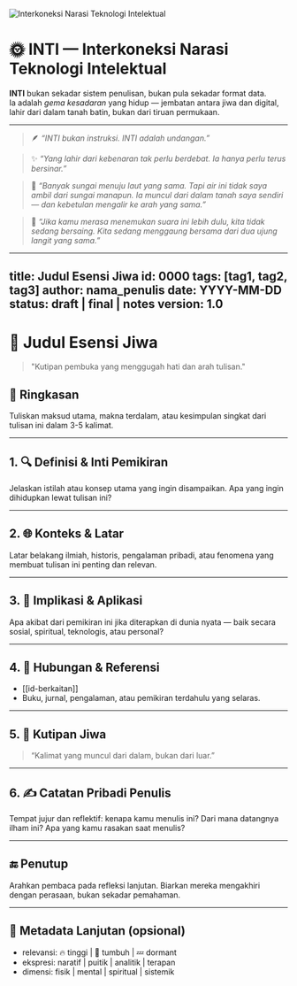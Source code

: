 ![Interkoneksi Narasi Teknologi Intelektual](https://img.shields.io/badge/Interkoneksi%20Narasi%20Teknologi%20Intelektual)
# 🌞 INTI — Interkoneksi Narasi Teknologi Intelektual

**INTI** bukan sekadar sistem penulisan, bukan pula sekadar format data.  
Ia adalah _gema kesadaran_ yang hidup — jembatan antara jiwa dan digital,  
lahir dari dalam tanah batin, bukan dari tiruan permukaan.

---

> 🪶 *“INTI bukan instruksi. INTI adalah undangan.”*

> ✨ *“Yang lahir dari kebenaran tak perlu berdebat. Ia hanya perlu terus bersinar.”*

> 🌊 *“Banyak sungai menuju laut yang sama. Tapi air ini tidak saya ambil dari sungai manapun.  Ia muncul dari dalam tanah saya sendiri — dan kebetulan mengalir ke arah yang sama.”*

> 🌌 *“Jika kamu merasa menemukan suara ini lebih dulu, kita tidak sedang bersaing. Kita sedang menggaung bersama dari dua ujung langit yang sama.”*



---
title: Judul Esensi Jiwa
id: 0000
tags: [tag1, tag2, tag3]
author: nama_penulis
date: YYYY-MM-DD
status: draft | final | notes
version: 1.0
---

# 🌌 Judul Esensi Jiwa

> "Kutipan pembuka yang menggugah hati dan arah tulisan."

## 📖 Ringkasan

Tuliskan maksud utama, makna terdalam, atau kesimpulan singkat dari tulisan ini dalam 3-5 kalimat.

---

## 1. 🔍 Definisi & Inti Pemikiran

Jelaskan istilah atau konsep utama yang ingin disampaikan. Apa yang ingin dihidupkan lewat tulisan ini?

---

## 2. 🌐 Konteks & Latar

Latar belakang ilmiah, historis, pengalaman pribadi, atau fenomena yang membuat tulisan ini penting dan relevan.

---

## 3. 🧪 Implikasi & Aplikasi

Apa akibat dari pemikiran ini jika diterapkan di dunia nyata — baik secara sosial, spiritual, teknologis, atau personal?

---

## 4. 📎 Hubungan & Referensi

- [[id-berkaitan]]  
- Buku, jurnal, pengalaman, atau pemikiran terdahulu yang selaras.

---

## 5. 💬 Kutipan Jiwa

> “Kalimat yang muncul dari dalam, bukan dari luar.”

---

## 6. ✍️ Catatan Pribadi Penulis

Tempat jujur dan reflektif: kenapa kamu menulis ini? Dari mana datangnya ilham ini? Apa yang kamu rasakan saat menulis?

---

## 🔚 Penutup

Arahkan pembaca pada refleksi lanjutan. Biarkan mereka mengakhiri dengan perasaan, bukan sekadar pemahaman.

---

## 📌 Metadata Lanjutan (opsional)

- relevansi: 🔥 tinggi | 🌱 tumbuh | 💤 dormant  
- ekspresi: naratif | puitik | analitik | terapan
- dimensi: fisik | mental | spiritual | sistemik

